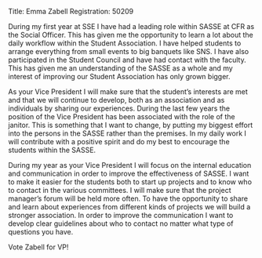 Title: Emma Zabell
Registration: 50209

During my first year at SSE I have had a leading role within SASSE at CFR as the Social Officer. This has given me the opportunity to learn a lot about the daily workflow within the Student Association. I have helped students to arrange everything from small events to big banquets like SNS. I have also participated in the Student Council and have had contact with the faculty. This has given me an understanding of the SASSE as a whole and my interest of improving our Student Association has only grown bigger.

As your Vice President I will make sure that the student’s interests are met and that we will continue to develop, both as an association and as individuals by sharing our experiences. During the last few years the position of the Vice President has been associated with the role of the janitor. This is something that I want to change, by putting my biggest effort into the persons in the SASSE rather than the premises. In my daily work I will contribute with a positive spirit and do my best to encourage the students within the SASSE.

During my year as your Vice President I will focus on the internal education and communication in order to improve the effectiveness of SASSE. I want to make it easier for the students both to start up projects and to know who to contact in the various committees. I will make sure that the project manager’s forum will be held more often. To have the opportunity to share and learn about experiences from different kinds of projects we will build a stronger association. In order to improve the communication I want to develop clear guidelines about who to contact no matter what type of questions you have.

Vote Zabell for VP!
